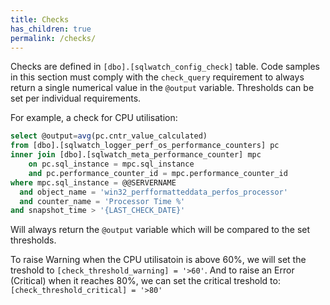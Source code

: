 ```yaml
---
title: Checks
has_children: true
permalink: /checks/
---
```


Checks are defined in `[dbo].[sqlwatch_config_check]` table. 
Code samples in this section must comply with the `check_query` requirement to always return a single numerical value in the `@output` variable. 
Thresholds can be set per individual requirements.

For example, a check for CPU utilisation: 

```sql
select @output=avg(pc.cntr_value_calculated)
from [dbo].[sqlwatch_logger_perf_os_performance_counters] pc
inner join [dbo].[sqlwatch_meta_performance_counter] mpc
	on pc.sql_instance = mpc.sql_instance
	and pc.performance_counter_id = mpc.performance_counter_id
where mpc.sql_instance = @@SERVERNAME
  and object_name = 'win32_perfformatteddata_perfos_processor'
  and counter_name = 'Processor Time %'
and snapshot_time > '{LAST_CHECK_DATE}'
```

Will always return the `@output` variable which will be compared to the set thresholds.

To raise Warning when the CPU utilisatoin is above 60%, we will set the treshold to `[check_threshold_warning] = '>60'`. And to raise an Error (Critical) when it reaches 80%, we can set the critical treshold to: `[check_threshold_critical] = '>80'`
